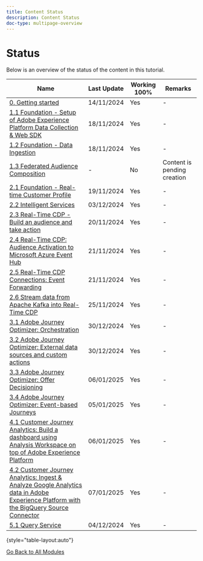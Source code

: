 ```yaml
---
title: Content Status
description: Content Status
doc-type: multipage-overview
---
```

# Status

Below is an overview of the status of the content in this tutorial.

| Name                   | Last Update | Working 100% | Remarks |
| ---------------------- | ------------ | ------------ |------------ |
| [0. Getting started](./modules/gettingstarted/gettingstarted/getting-started.md) | 14/11/2024  | Yes         | - |
| [1.1 Foundation - Setup of Adobe Experience Platform Data Collection & Web SDK](./modules/datacollection/module1.1/data-ingestion-launch-web-sdk.md) | 18/11/2024 | Yes         | -|
| [1.2 Foundation - Data Ingestion](./modules/datacollection/module1.2/data-ingestion.md)         | 18/11/2024          | Yes         |-|
| [1.3 Federated Audience Composition](./modules/datacollection/module1.3/fac.md)         | -          | No         | Content is pending creation |
| [2.1 Foundation - Real-time Customer Profile](./modules/rtcdp-b2c/module2.1/real-time-customer-profile.md)        | 19/11/2024          | Yes         |-|
| [2.2 Intelligent Services](./modules/rtcdp-b2c/module2.2/intelligent-services.md)      | 03/12/2024          | Yes        |-|
| [2.3 Real-Time CDP - Build an audience and take action](./modules/rtcdp-b2c/module2.3/real-time-cdp-build-a-segment-take-action.md)       | 20/11/2024        | Yes         |-|
| [2.4 Real-Time CDP: Audience Activation to Microsoft Azure Event Hub](./modules/rtcdp-b2c/module2.4/segment-activation-microsoft-azure-eventhub.md)       | 21/11/2024        | Yes         |-|
| [2.5 Real-Time CDP Connections: Event Forwarding](./modules/rtcdp-b2c/module2.5/aep-data-collection-ssf.md)       | 21/11/2024        | Yes         |-|
| [2.6 Stream data from Apache Kafka into Real-Time CDP](./modules/rtcdp-b2c/module2.6/aep-apache-kafka.md)      | 25/11/2024        | Yes        |-|
| [3.1 Adobe Journey Optimizer: Orchestration](./modules/ajo-b2c/module3.1/journey-orchestration-create-account.md)      | 30/12/2024        | Yes        |-|
| [3.2 Adobe Journey Optimizer: External data sources and custom actions](./modules/ajo-b2c/module3.2/journey-orchestration-external-weather-api-sms.md)      | 30/12/2024        | Yes       |-|
| [3.3 Adobe Journey Optimizer: Offer Decisioning](./modules/ajo-b2c/module3.3/offer-decisioning.md)      | 06/01/2025        | Yes       |-|
| [3.4 Adobe Journey Optimizer: Event-based Journeys](./modules/ajo-b2c/module3.4/journeyoptimizer.md)| 05/01/2025        | Yes        |-|
| [4.1 Customer Journey Analytics: Build a dashboard using Analysis Workspace on top of Adobe Experience Platform](./modules/cja-b2c/module4.1/customer-journey-analytics-build-a-dashboard.md)      | 06/01/2025        | Yes        | - |
| [4.2 Customer Journey Analytics: Ingest & Analyze Google Analytics data in Adobe Experience Platform with the BigQuery Source Connector](./modules/cja-b2c/module4.2/customer-journey-analytics-bigquery-gcp.md)      | 07/01/2025        | Yes        | - |
| [5.1 Query Service](./modules/datadistiller/module5.1/query-service.md)      | 04/12/2024        | Yes        |-|

{style="table-layout:auto"}

[Go Back to All Modules](./overview.md)
